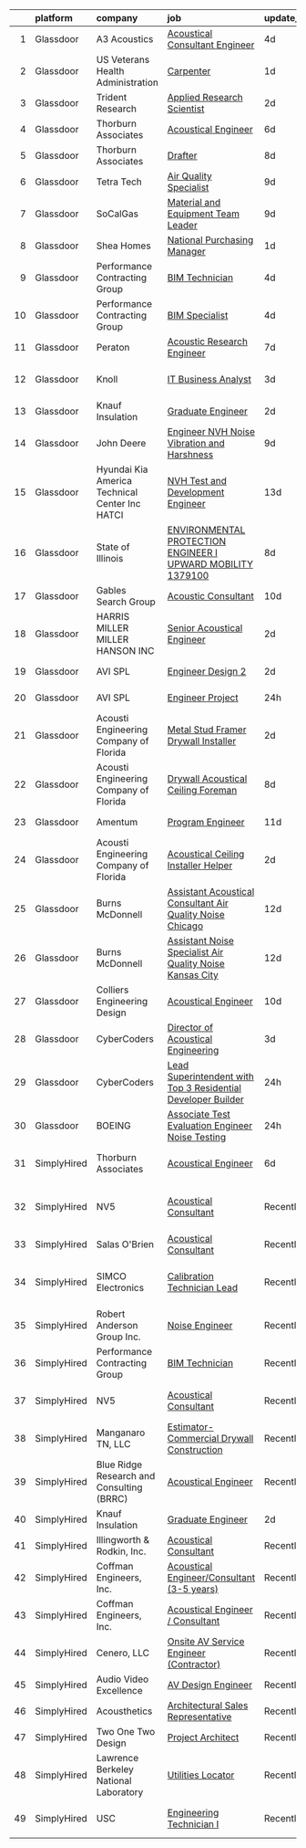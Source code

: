 

|    | platform    | company                                           | job                                                                                                                                                                                                                                                                                                                                                                                                                                                                                                                                                                                                                                                                                                                                                                                                                                                                                                                                                                                                                                                                                                                                                                                                                                                                                                                                                                                                                                                                                                              | update_time   | location                     |
|---:|:------------|:--------------------------------------------------|:-----------------------------------------------------------------------------------------------------------------------------------------------------------------------------------------------------------------------------------------------------------------------------------------------------------------------------------------------------------------------------------------------------------------------------------------------------------------------------------------------------------------------------------------------------------------------------------------------------------------------------------------------------------------------------------------------------------------------------------------------------------------------------------------------------------------------------------------------------------------------------------------------------------------------------------------------------------------------------------------------------------------------------------------------------------------------------------------------------------------------------------------------------------------------------------------------------------------------------------------------------------------------------------------------------------------------------------------------------------------------------------------------------------------------------------------------------------------------------------------------------------------|:--------------|:-----------------------------|
|  1 | Glassdoor   | A3 Acoustics                                      | [Acoustical Consultant   Engineer](https://www.glassdoor.com/partner/jobListing.htm?pos=111&ao=1136043&s=58&guid=000001810e9ed6a3aee1c956081e0154&src=GD_JOB_AD&t=SR&vt=w&cs=1_b841bed9&cb=1653807699974&jobListingId=1007891214520&jrtk=3-0-1g479tlm6r160801-1g479tlmoq0ta800-c242f298f175f66d-)                                                                                                                                                                                                                                                                                                                                                                                                                                                                                                                                                                                                                                                                                                                                                                                                                                                                                                                                                                                                                                                                                                                                                                                                                | 4d            | Seattle, WA                  |
|  2 | Glassdoor   | US Veterans Health Administration                 | [Carpenter](https://www.glassdoor.com/partner/jobListing.htm?pos=122&ao=1136043&s=58&guid=000001810e9ed6a3aee1c956081e0154&src=GD_JOB_AD&t=SR&vt=w&cs=1_050b4ee6&cb=1653807699974&jobListingId=1007899603337&jrtk=3-0-1g479tlm6r160801-1g479tlmoq0ta800-25f54ead197506e3-)                                                                                                                                                                                                                                                                                                                                                                                                                                                                                                                                                                                                                                                                                                                                                                                                                                                                                                                                                                                                                                                                                                                                                                                                                                       | 1d            | Seattle, WA                  |
|  3 | Glassdoor   | Trident Research                                  | [Applied Research Scientist](https://www.glassdoor.com/partner/jobListing.htm?pos=102&ao=1110586&s=58&guid=000001810e9ed6a3aee1c956081e0154&src=GD_JOB_AD&t=SR&vt=w&ea=1&cs=1_72143de6&cb=1653807699972&jobListingId=1007896127896&cpc=B101C867B3EF2D75&jrtk=3-0-1g479tlm6r160801-1g479tlmoq0ta800-b3b352e02bcc5554--6NYlbfkN0AFmDVK0OV5e6K1fiL6kgM8WbH70Gi4KG6XpGifDutAjCxLBL3d-SrkbaCZp0e7asW-ik3G8eSRBg4PeLyPfcmBvXg6M0utMm1-apNRolczdEHecCsDnQRZ3KB4x94gouXEvmVqji5Vlugnl2koly26T0cQcpd09fHec9sCh0a81OaGWI7K5rdkW7sC6KZs5-PfpQoE307cJODMfqdQ2qDQomxhyMLHEZ5BxWeYgtFOpsA21ij_CTHjBHtmCeqeRhmC1xTJWhH9eermZU6IOdX8afc4j-69AYU_HEJpQDAQ6PAJLKVid6M_eLcdql5b4nPggmjA8eKQVt5sZsdGZZKyl42FvJ_4YgXcNMwigpy-E9FzOwz1E5f1LjAFwpBSCJw1fyTSbr-1M5W1OG_XiJCF24bQK-Jul5UUyxjEEpKn1Q6Y8YAyuiA1P3buCltxMbYnQQQ2cI8MC9gfxoAJfPEvJ9YPXXf8-L-bnRy6aIQhvg5TRT28O9v96f8r-unAMtA%3D)                                                                                                                                                                                                                                                                                                                                                                                                                                                                                                                                                                                                                                              | 2d            | Austin, TX                   |
|  4 | Glassdoor   | Thorburn Associates                               | [Acoustical Engineer](https://www.glassdoor.com/partner/jobListing.htm?pos=116&ao=1136043&s=58&guid=000001810e9ed6a3aee1c956081e0154&src=GD_JOB_AD&t=SR&vt=w&cs=1_b864fe62&cb=1653807699974&jobListingId=1007882520867&jrtk=3-0-1g479tlm6r160801-1g479tlmoq0ta800-1c762cffc472f04b-)                                                                                                                                                                                                                                                                                                                                                                                                                                                                                                                                                                                                                                                                                                                                                                                                                                                                                                                                                                                                                                                                                                                                                                                                                             | 6d            | Charlotte, NC                |
|  5 | Glassdoor   | Thorburn Associates                               | [Drafter](https://www.glassdoor.com/partner/jobListing.htm?pos=124&ao=1136043&s=58&guid=000001810e9ed6a3aee1c956081e0154&src=GD_JOB_AD&t=SR&vt=w&cs=1_85aa0709&cb=1653807699974&jobListingId=1007880702588&jrtk=3-0-1g479tlm6r160801-1g479tlmoq0ta800-094969ef5d15aa72-)                                                                                                                                                                                                                                                                                                                                                                                                                                                                                                                                                                                                                                                                                                                                                                                                                                                                                                                                                                                                                                                                                                                                                                                                                                         | 8d            | Morrisville, NC              |
|  6 | Glassdoor   | Tetra Tech                                        | [Air Quality Specialist](https://www.glassdoor.com/partner/jobListing.htm?pos=121&ao=1136043&s=58&guid=000001810e9ed6a3aee1c956081e0154&src=GD_JOB_AD&t=SR&vt=w&cs=1_068d53e7&cb=1653807699974&jobListingId=1007876582070&jrtk=3-0-1g479tlm6r160801-1g479tlmoq0ta800-a0560b8bc1d86053-)                                                                                                                                                                                                                                                                                                                                                                                                                                                                                                                                                                                                                                                                                                                                                                                                                                                                                                                                                                                                                                                                                                                                                                                                                          | 9d            | Boston, MA                   |
|  7 | Glassdoor   | SoCalGas                                          | [Material and Equipment Team Leader](https://www.glassdoor.com/partner/jobListing.htm?pos=105&ao=1110586&s=58&guid=000001810e9ed6a3aee1c956081e0154&src=GD_JOB_AD&t=SR&vt=w&cs=1_77c76cd0&cb=1653807699972&jobListingId=1007877493951&cpc=2CAED5C921A5F994&jrtk=3-0-1g479tlm6r160801-1g479tlmoq0ta800-baa5d326201133dd--6NYlbfkN0AkrHGt-KH9NLJWrZDpHMbMxGLC98GtWQdb1-pOhsz1tP8PqLGUrTNneVaje-NIqL_0D_WMUc6Tmq0BNSneExwJXVO-uIoN0Fu-948k-wTdhUvNF85cpklenq5sGxDRZPI2VuVjjjbVR6BOsdcRrtq7Q6OHtt6PjKIeNaKmUbg-iE7_yBnyxMECBdkW9j208AmPlvf_0bvL3Rj3OZbpVKjxvJ2Bn3YP9zDSMnQJfIMc4tQsaeXU51GMUg1XrZxZJQ-Af68H7osPPLZb33-OYZqK-VTXpQydCEXIaLgANGUKjiFLiC1rsbyHTxlhBaHP12GUiUtmtNYupz8KKpGkEBWrm2JjTtbzx5xmzTuDrTlPQQDYFLA1mBx-TF4bx7zI4c47h-48pLdU0D_jkOR4_yRBD3zQwsSsUpaEOtqL_EDuX_md0Vr5K_4SWod6az2CsV-SxD8m-iHqBCApUorsLvuy6SJauADcKGbyXWp3MuBVpGpHSCCZS3QVujtBFQ0qWoa6mKQQsYQubpdrPf9-E9vKkQ-wFYf8JFNAuwvMDEiY_s3-lEsYx8OzYBKnvDuHKs8%3D)                                                                                                                                                                                                                                                                                                                                                                                                                                                                                                                                                                           | 9d            | Pico Rivera, CA              |
|  8 | Glassdoor   | Shea Homes                                        | [National Purchasing Manager](https://www.glassdoor.com/partner/jobListing.htm?pos=120&ao=1136043&s=58&guid=000001810e9ed6a3aee1c956081e0154&src=GD_JOB_AD&t=SR&vt=w&cs=1_ab3a2f10&cb=1653807699974&jobListingId=1007899282515&jrtk=3-0-1g479tlm6r160801-1g479tlmoq0ta800-637366d836c9f356-)                                                                                                                                                                                                                                                                                                                                                                                                                                                                                                                                                                                                                                                                                                                                                                                                                                                                                                                                                                                                                                                                                                                                                                                                                     | 1d            | Scottsdale, AZ               |
|  9 | Glassdoor   | Performance Contracting Group                     | [BIM Technician](https://www.glassdoor.com/partner/jobListing.htm?pos=130&ao=1136043&s=58&guid=000001810e9ed6a3aee1c956081e0154&src=GD_JOB_AD&t=SR&vt=w&cs=1_6e2b0a1d&cb=1653807699977&jobListingId=1007889564081&jrtk=3-0-1g479tlm6r160801-1g479tlmoq0ta800-a969f34ac86ec157-)                                                                                                                                                                                                                                                                                                                                                                                                                                                                                                                                                                                                                                                                                                                                                                                                                                                                                                                                                                                                                                                                                                                                                                                                                                  | 4d            | Holliston, MA                |
| 10 | Glassdoor   | Performance Contracting Group                     | [BIM Specialist](https://www.glassdoor.com/partner/jobListing.htm?pos=119&ao=1136043&s=58&guid=000001810e9ed6a3aee1c956081e0154&src=GD_JOB_AD&t=SR&vt=w&cs=1_0ee19cfc&cb=1653807699974&jobListingId=1007889564110&jrtk=3-0-1g479tlm6r160801-1g479tlmoq0ta800-6a06d79447d227bf-)                                                                                                                                                                                                                                                                                                                                                                                                                                                                                                                                                                                                                                                                                                                                                                                                                                                                                                                                                                                                                                                                                                                                                                                                                                  | 4d            | Ashburn, VA                  |
| 11 | Glassdoor   | Peraton                                           | [Acoustic Research Engineer](https://www.glassdoor.com/partner/jobListing.htm?pos=101&ao=1110586&s=58&guid=000001810e9ed6a3aee1c956081e0154&src=GD_JOB_AD&t=SR&vt=w&cs=1_ab60f4e0&cb=1653807699971&jobListingId=1007881751566&cpc=2F9DD8B511C89582&jrtk=3-0-1g479tlm6r160801-1g479tlmoq0ta800-93640ea085761e70--6NYlbfkN0Cx7R8OmodZU4Ze4hnUhR0Myw3_voyDLMHXumN7ynSuTrXceT3foN28OOGtcbbQ_76zhqZyhYa7pEo0kT6JqjNGp6JbtTZaTLKCZwEZBTZGKWDdcNR5l-5PjngxXsxD8sh-oB1L3-fgx6lyvxyTPj_jdTdz-0hS-KZWQFmb0luZhDDk_Ug42qWgCwhdYMhyqRhYroELqXfiCQ2kBD6qgZabEiAfwLtyTUIy3T7xMpi0lzndriNaBvJuqLE84XRvaTh2f2sFdgl455_DeZ5YDpAKCKIOMHG35G5CwL6ZfdsnVdt-eStaaz--8Z7y7ZbCwn3pwshFbsLqO1iqNFSfYoZTpQuGoabHuSbvg5v4hRzTFuWrkzzaACZgkKLG3cTovG8dF5NMH7y_czV7WvLTaVm1h1KQo3xqcQ73NhCbjmQPk38UkHa24f_-JYQYD3H-iSyt-svWY95WryKy0jT-wQbVY18gwN_N1KH8fXo2gaSBO4OgjkrFijvr-aIdDkcLO4gauOfYKJXANFX0z2pafPjo0giVp6kbFisglikbPZRxFhfZg9Ns3Npckg23dWpSoIck-sch64ST790KLiIj8id4EPvUYWYE5R2SH2fd2p4Nzw7Tn0Y-pfT74m6x_pMKdOfVcWy-j32BWJQZ2U_kIgHYqlFCLdsMR50MBERMI48Hoh0gIMiA4ct6-elLO12XUNrWE8Z57FRHY_O5Z6tjoQgZTILiORGhOMR0wIvDIbREL0z9zzBTMd07WYkZ_jyZpAztSNhVMYFcq1XtNxd_4kmaJbUGXyeTQxG8kcahonR8wwc99189CkZH3D6HmEmDdpBopnGz3ssXWpulf0DpqJNx0lsdugzECqT17waRyCFnofEcP620hn6ivGltRMzz0Evz363NIWe5I8T_LKw3ux_JNPqlIZ6vUwP2ETVgZXI20Ft86zskCiq31_f0yqmCEwhpdlmYHKr8MbBhnChuqwZwJBt1mdmN7TZuUwoIx8_maW-KrdVqu5kx_cd14alzirFZHzAE8zaJHU9IJ_Jmt1Qy78WG4qPyhSosXd0RB01ajrg7kMlXACD5LCBb9oGQVXcpwkK_vVsgiUsBOoP8u8vJV7t1T8d6rLBZA4j4EIB9xSmwY9bqoZka) | 7d            | Bethesda, MD                 |
| 12 | Glassdoor   | Knoll                                             | [IT Business Analyst](https://www.glassdoor.com/partner/jobListing.htm?pos=108&ao=1136043&s=58&guid=000001810e9ed6a3aee1c956081e0154&src=GD_JOB_AD&t=SR&vt=w&ea=1&cs=1_4ce0fec4&cb=1653807699973&jobListingId=1007893847519&jrtk=3-0-1g479tlm6r160801-1g479tlmoq0ta800-38ceeb76d1a6dacd-)                                                                                                                                                                                                                                                                                                                                                                                                                                                                                                                                                                                                                                                                                                                                                                                                                                                                                                                                                                                                                                                                                                                                                                                                                        | 3d            | East Greenville, PA          |
| 13 | Glassdoor   | Knauf Insulation                                  | [Graduate Engineer](https://www.glassdoor.com/partner/jobListing.htm?pos=125&ao=1136043&s=58&guid=000001810e9ed6a3aee1c956081e0154&src=GD_JOB_AD&t=SR&vt=w&ea=1&cs=1_f99d425f&cb=1653807699974&jobListingId=1007894878610&jrtk=3-0-1g479tlm6r160801-1g479tlmoq0ta800-7cd26429c1a75225-)                                                                                                                                                                                                                                                                                                                                                                                                                                                                                                                                                                                                                                                                                                                                                                                                                                                                                                                                                                                                                                                                                                                                                                                                                          | 2d            | Shasta Lake, CA              |
| 14 | Glassdoor   | John Deere                                        | [Engineer  NVH  Noise  Vibration  and Harshness ](https://www.glassdoor.com/partner/jobListing.htm?pos=110&ao=1136043&s=58&guid=000001810e9ed6a3aee1c956081e0154&src=GD_JOB_AD&t=SR&vt=w&cs=1_7896bbc8&cb=1653807699974&jobListingId=1007877027645&jrtk=3-0-1g479tlm6r160801-1g479tlmoq0ta800-85e86d21f7d44ad4-)                                                                                                                                                                                                                                                                                                                                                                                                                                                                                                                                                                                                                                                                                                                                                                                                                                                                                                                                                                                                                                                                                                                                                                                                 | 9d            | Dubuque, IA                  |
| 15 | Glassdoor   | Hyundai Kia America Technical Center  Inc   HATCI | [NVH Test and Development Engineer](https://www.glassdoor.com/partner/jobListing.htm?pos=123&ao=1136043&s=58&guid=000001810e9ed6a3aee1c956081e0154&src=GD_JOB_AD&t=SR&vt=w&ea=1&cs=1_253733fa&cb=1653807699974&jobListingId=1007864989390&jrtk=3-0-1g479tlm6r160801-1g479tlmoq0ta800-92c0ca2994cd4da6-)                                                                                                                                                                                                                                                                                                                                                                                                                                                                                                                                                                                                                                                                                                                                                                                                                                                                                                                                                                                                                                                                                                                                                                                                          | 13d           | Irvine, CA                   |
| 16 | Glassdoor   | State of Illinois                                 | [ENVIRONMENTAL PROTECTION ENGINEER I  UPWARD MOBILITY  1379100](https://www.glassdoor.com/partner/jobListing.htm?pos=129&ao=1136043&s=58&guid=000001810e9ed6a3aee1c956081e0154&src=GD_JOB_AD&t=SR&vt=w&cs=1_d014a0e7&cb=1653807699977&jobListingId=1007880045114&jrtk=3-0-1g479tlm6r160801-1g479tlmoq0ta800-ca7018c2b1376043-)                                                                                                                                                                                                                                                                                                                                                                                                                                                                                                                                                                                                                                                                                                                                                                                                                                                                                                                                                                                                                                                                                                                                                                                   | 8d            | Champaign, IL                |
| 17 | Glassdoor   | Gables Search Group                               | [Acoustic Consultant](https://www.glassdoor.com/partner/jobListing.htm?pos=103&ao=1110586&s=58&guid=000001810e9ed6a3aee1c956081e0154&src=GD_JOB_AD&t=SR&vt=w&ea=1&cs=1_b4e610ce&cb=1653807699973&jobListingId=1007873357524&cpc=9C2286EA3771AAF6&jrtk=3-0-1g479tlm6r160801-1g479tlmoq0ta800-df3b0d9988ef6c65--6NYlbfkN0CZ1lEuAv6jxF-3oHFcpaf0lR-C2BPOLpDOrJR7xrRNgVUCVNy30M801Mw0EqxP5GBpbCGjBiEVxl-YjmmD6Q2_Ip4bJH5ymlJgLkfCCXRCGdOrMkHdq7ND4dPqmrbj9BygdAI59mOtxhHStEpaIegQpd_cNiA9hCZ9z87hK7mV7lRy11nm74NXJjShrZFXWu8kI4uFxp3RfXhAGObhnbjU0RcM2OmCjG3kQDE7h-axKL8PjS2lvYsHYFZkmh4sRKSpPz4-4ndfqU0KVqFJ6PchOYDxv9BLpmXo4-CwPs1rmY1jjdyhUPTy0eH33Y5LsTnLoYJ7eysKX6Z_gC0-KqxE8j_lMg8xkzOeJCSImfjLue2xOEuA8D7KqPaLIvXnZ0wXi5Wk8rNXJAM5-2biJrd2vkx7Z7NqlHXbP_9AQvYtyN3tckqtZu3CcSgeKuTP29hJ-_qQslxJQ8pO7mFVArM4inZ56c0hN5R7tpoVguB2chT1BfP1RLAxoKIBxFG0-B_HRt5vXHqIlAGwqoIsjDHPwRxVNiuydTlXTR_6mDRVnj6lLf-2D_5D)                                                                                                                                                                                                                                                                                                                                                                                                                                                                                                                                                                                                   | 10d           | New York, NY                 |
| 18 | Glassdoor   | HARRIS MILLER MILLER   HANSON INC                 | [Senior Acoustical Engineer](https://www.glassdoor.com/partner/jobListing.htm?pos=117&ao=1136043&s=58&guid=000001810e9ed6a3aee1c956081e0154&src=GD_JOB_AD&t=SR&vt=w&ea=1&cs=1_302c5489&cb=1653807699974&jobListingId=1007895212463&jrtk=3-0-1g479tlm6r160801-1g479tlmoq0ta800-5bc1fef471d0d1c6-)                                                                                                                                                                                                                                                                                                                                                                                                                                                                                                                                                                                                                                                                                                                                                                                                                                                                                                                                                                                                                                                                                                                                                                                                                 | 2d            | Remote                       |
| 19 | Glassdoor   | AVI SPL                                           | [Engineer Design 2](https://www.glassdoor.com/partner/jobListing.htm?pos=127&ao=1136043&s=58&guid=000001810e9ed6a3aee1c956081e0154&src=GD_JOB_AD&t=SR&vt=w&cs=1_89252e0e&cb=1653807699977&jobListingId=1007894393753&jrtk=3-0-1g479tlm6r160801-1g479tlmoq0ta800-e0030623160c666f-)                                                                                                                                                                                                                                                                                                                                                                                                                                                                                                                                                                                                                                                                                                                                                                                                                                                                                                                                                                                                                                                                                                                                                                                                                               | 2d            | Houston, TX                  |
| 20 | Glassdoor   | AVI SPL                                           | [Engineer Project](https://www.glassdoor.com/partner/jobListing.htm?pos=118&ao=1136043&s=58&guid=000001810e9ed6a3aee1c956081e0154&src=GD_JOB_AD&t=SR&vt=w&cs=1_38971140&cb=1653807699974&jobListingId=1007899878866&jrtk=3-0-1g479tlm6r160801-1g479tlmoq0ta800-6f3ce2aeecfb76e1-)                                                                                                                                                                                                                                                                                                                                                                                                                                                                                                                                                                                                                                                                                                                                                                                                                                                                                                                                                                                                                                                                                                                                                                                                                                | 24h           | Englewood, CO                |
| 21 | Glassdoor   | Acousti Engineering Company of Florida            | [Metal Stud Framer Drywall Installer](https://www.glassdoor.com/partner/jobListing.htm?pos=128&ao=1136043&s=58&guid=000001810e9ed6a3aee1c956081e0154&src=GD_JOB_AD&t=SR&vt=w&ea=1&cs=1_94448853&cb=1653807699977&jobListingId=1007895557299&jrtk=3-0-1g479tlm6r160801-1g479tlmoq0ta800-0e0c9993d88d6aed-)                                                                                                                                                                                                                                                                                                                                                                                                                                                                                                                                                                                                                                                                                                                                                                                                                                                                                                                                                                                                                                                                                                                                                                                                        | 2d            | Charleston, SC               |
| 22 | Glassdoor   | Acousti Engineering Company of Florida            | [Drywall Acoustical Ceiling Foreman](https://www.glassdoor.com/partner/jobListing.htm?pos=112&ao=1136043&s=58&guid=000001810e9ed6a3aee1c956081e0154&src=GD_JOB_AD&t=SR&vt=w&ea=1&cs=1_7190b5b1&cb=1653807699974&jobListingId=1007879937194&jrtk=3-0-1g479tlm6r160801-1g479tlmoq0ta800-47509a7f066cb513-)                                                                                                                                                                                                                                                                                                                                                                                                                                                                                                                                                                                                                                                                                                                                                                                                                                                                                                                                                                                                                                                                                                                                                                                                         | 8d            | Cocoa, FL                    |
| 23 | Glassdoor   | Amentum                                           | [Program Engineer](https://www.glassdoor.com/partner/jobListing.htm?pos=115&ao=1136043&s=58&guid=000001810e9ed6a3aee1c956081e0154&src=GD_JOB_AD&t=SR&vt=w&cs=1_6705c085&cb=1653807699974&jobListingId=1007870576336&jrtk=3-0-1g479tlm6r160801-1g479tlmoq0ta800-7f036ec0a8c6f9b4-)                                                                                                                                                                                                                                                                                                                                                                                                                                                                                                                                                                                                                                                                                                                                                                                                                                                                                                                                                                                                                                                                                                                                                                                                                                | 11d           | West Palm Beach, FL          |
| 24 | Glassdoor   | Acousti Engineering Company of Florida            | [Acoustical Ceiling Installer Helper](https://www.glassdoor.com/partner/jobListing.htm?pos=107&ao=1136043&s=58&guid=000001810e9ed6a3aee1c956081e0154&src=GD_JOB_AD&t=SR&vt=w&ea=1&cs=1_fcea8826&cb=1653807699973&jobListingId=1007895192625&jrtk=3-0-1g479tlm6r160801-1g479tlmoq0ta800-522a96c6e08e7f7a-)                                                                                                                                                                                                                                                                                                                                                                                                                                                                                                                                                                                                                                                                                                                                                                                                                                                                                                                                                                                                                                                                                                                                                                                                        | 2d            | Miami, FL                    |
| 25 | Glassdoor   | Burns   McDonnell                                 | [Assistant Acoustical Consultant   Air Quality   Noise  Chicago ](https://www.glassdoor.com/partner/jobListing.htm?pos=113&ao=1136043&s=58&guid=000001810e9ed6a3aee1c956081e0154&src=GD_JOB_AD&t=SR&vt=w&cs=1_b16d04bc&cb=1653807699974&jobListingId=1007866820405&jrtk=3-0-1g479tlm6r160801-1g479tlmoq0ta800-2ab8d7469b5495f4-)                                                                                                                                                                                                                                                                                                                                                                                                                                                                                                                                                                                                                                                                                                                                                                                                                                                                                                                                                                                                                                                                                                                                                                                 | 12d           | Chicago, IL                  |
| 26 | Glassdoor   | Burns   McDonnell                                 | [Assistant Noise Specialist   Air Quality   Noise  Kansas City ](https://www.glassdoor.com/partner/jobListing.htm?pos=126&ao=1136043&s=58&guid=000001810e9ed6a3aee1c956081e0154&src=GD_JOB_AD&t=SR&vt=w&cs=1_de3e65ff&cb=1653807699974&jobListingId=1007867567859&jrtk=3-0-1g479tlm6r160801-1g479tlmoq0ta800-4ead6d1f02636142-)                                                                                                                                                                                                                                                                                                                                                                                                                                                                                                                                                                                                                                                                                                                                                                                                                                                                                                                                                                                                                                                                                                                                                                                  | 12d           | Kansas City, MO              |
| 27 | Glassdoor   | Colliers Engineering   Design                     | [Acoustical Engineer](https://www.glassdoor.com/partner/jobListing.htm?pos=114&ao=1136043&s=58&guid=000001810e9ed6a3aee1c956081e0154&src=GD_JOB_AD&t=SR&vt=w&cs=1_6940b440&cb=1653807699974&jobListingId=1007873334603&jrtk=3-0-1g479tlm6r160801-1g479tlmoq0ta800-a54be5aaf1486e7e-)                                                                                                                                                                                                                                                                                                                                                                                                                                                                                                                                                                                                                                                                                                                                                                                                                                                                                                                                                                                                                                                                                                                                                                                                                             | 10d           | Rochester, NY                |
| 28 | Glassdoor   | CyberCoders                                       | [Director of Acoustical Engineering](https://www.glassdoor.com/partner/jobListing.htm?pos=104&ao=1110586&s=58&guid=000001810e9ed6a3aee1c956081e0154&src=GD_JOB_AD&t=SR&vt=w&ea=1&cs=1_cd3515f6&cb=1653807699973&jobListingId=1007893278296&cpc=FB7E4A1762AE5BEC&jrtk=3-0-1g479tlm6r160801-1g479tlmoq0ta800-795ffc0c6ad9fd3a--6NYlbfkN0CpFJQzrgRR8WqXWK1qKKEqALWJw739KlKqr2H-MSI4eoBlI4EFrmor2FYZMP3muM0vXWWUvLFvKmxQ7ROE02FBuOO4aGuaumxgxDNUo83iLkED1-NA_t6F7LA93muDnc6yZ_68chevlmA_nGCITBnZlJdqOfiwNXHUC3BiJU3REdbT1Jv55CStn48TERHZ8bAQs_MYyzsUVAm1vx32Y923R55yOYIm95C0AC2-lNCBbi994Sbt716KoiKK-jv6kJOzSIJAcK8ohxb4EY1G_wtl6Gka-qRqbx3O25_Q3s9eTY3KRVroB_zAJTFWnqUn2WBQg1WbkVm1Eb0T9G55iF_AlCvK0p24EiNT-qVkq4vIItt_Tj7drvglH1IyFt_nxpDtUDybZS0HDl_UrQnbi6U17Qt_SyFkNkhMQZvx6ZrxqiXsA3S7gSWQT3c17Bk28cp7RRT6HOMc32VbTRwFZfAXLuvco90gaH4IhbGww1rRU3Mq-f0jtIJz6MCDxwo3dx9TsnRo5pkVtrGIJg-6L6ua_96VQ1T2l4mHiCy_VOFUcAkj1vDyvRc24fggt_igm1JatKitQBdZm1TfDb79yoByY_u8ZmZqNWyaLTwbaPSl5p39JJI95yQGDPozlOL38h3NmNV5ovp3HIJEFM7tlBIbhmPJR2UsfaUFbgK5kK2QRP8-GkfBaf514guSyG-wdt3W8TdCQ8juffs0nvk7oFn33jdNuAhEqpgKpDOYMcO0ROmsF9P9sv5ipzCS5kLaXmPxJ1tKGLlzt5s4bcuM-yPGPYApwLVizl2kSe26oN_ABtdC4V7Xf7p8l4f-bxpoRsxpIejIJu2Pz2wMutNSrg93R1B5FsjeDGSQlRRSX0R23rBKw0nEXQph7BWsSUEZ601_oX7DoLpWv45wL9U4II5VIzPYFpa-f7nRjimZRH6B9ZUjFswJ2WRw2tlrmLuvw6NL8rTmz07mEt9lbkYhgDi8It9HQl-zjGMR3wx4WbiSS_eVg44C5gjsf8eDSGmPU1M%3D)                                                                                                      | 3d            | Austin, TX                   |
| 29 | Glassdoor   | CyberCoders                                       | [Lead Superintendent with Top 3 Residential Developer Builder](https://www.glassdoor.com/partner/jobListing.htm?pos=106&ao=1110586&s=58&guid=000001810e9ed6a3aee1c956081e0154&src=GD_JOB_AD&t=SR&vt=w&ea=1&cs=1_87675716&cb=1653807699973&jobListingId=1007900163765&cpc=8795CF9063CD573D&jrtk=3-0-1g479tlm6r160801-1g479tlmoq0ta800-266aca946bca0da1--6NYlbfkN0CpFJQzrgRR8WqXWK1qKKEqALWJw739KlKqr2H-MSI4eoBlI4EFrmor2FYZMP3muM3mnQ-Gfmap1DMDh7tquY_nuug688NAYiual8rwTkpSWbXAkUQhujd0jPibkgwiyBeqORjsdeX9SNAcn3Hc0jeLsFbDnEBj143AXgZfF7M3ir1yHUZPh5SDgJDb_RhaLCy3zGhjMC31DqctBEwBCo78qaBam1t_Jqoy3t6np-87b7P2qRamE7O6seZyqQDFWslUbqW2h39i75lTZ3DeAvduCEdIrg3HDzbkmDHzO03wvVJUAIi0CgXCXirXyZenoM53gL9T9YbcYXfrpjEF6QYSfwOD7f0gmJ6Oy3kU2jlbZ7oJNTvEgVYs4lfI4qoeTPS_S5nFXkP3Mdbnr2vNBKj1NScybE26ra75RK5qXI6A69uVOvmlu8Lq_0eUC0NOkO1cZxAP04KNVt19zeTHREzxM7Yqjg-g4VF0Ek39gagacAZ_thFR6NS0dgpyiD3h4qgF6NR65iZzqejoF69ECbNL26J_lpDjotWH1KDdojWffeSLXErJJBC8I5s1RuXz9y5_0QOS4hMg1wKYFhJ7-mPvKwLt0pxsMEq8og36JuTiXJOFJtzXI2VHLuVuPCvHSTQd1RrVmI9X67sM0ELRYBkbgfcFkrfSNNQs6FORW6zNuXZT4rGz-VpLQdz5gAEINe7Cd7iD1AHKGHdIvfVIWEEZLJLs1JjIyrHwZh18cUGs2EqcmMongr_z0iLqpA6tCjK0h_eaoVCP5PTpNrDtM2ZBKTRf6P4WY_L7AlCr5fz5a09jZcjgGUtmzeocHgUiciNG6MvQ4kMFUlTWoJYI8KGDMD4p7GGa7vqnK4ilHRXPxiSGUX-rikwSbOb6y63jHzzJBGh-6CfkPV-pTmiTwZx6Sh92TJDmaGQo8TScRePIDJvzV81UsT_B45pSgyDd1rztgCMKyFBAl3LAvAIGD308ONP-72vmce4%3D)                                                                                                            | 24h           | Portland, OR                 |
| 30 | Glassdoor   | BOEING                                            | [Associate Test   Evaluation Engineer   Noise Testing](https://www.glassdoor.com/partner/jobListing.htm?pos=109&ao=1136043&s=58&guid=000001810e9ed6a3aee1c956081e0154&src=GD_JOB_AD&t=SR&vt=w&cs=1_5b1ef08e&cb=1653807699973&jobListingId=1007899787154&jrtk=3-0-1g479tlm6r160801-1g479tlmoq0ta800-dc7fcc1246599e1e-)                                                                                                                                                                                                                                                                                                                                                                                                                                                                                                                                                                                                                                                                                                                                                                                                                                                                                                                                                                                                                                                                                                                                                                                            | 24h           | Tukwila, WA                  |
| 31 | SimplyHired | Thorburn Associates                               | [Acoustical Engineer](https://www.simplyhired.com/job/THO59Xa554dI0A7zeuGc6A_vF580fBLUGpp4QIsrrGgY7ptb8D8MJQ?q=acoustical+engineering)                                                                                                                                                                                                                                                                                                                                                                                                                                                                                                                                                                                                                                                                                                                                                                                                                                                                                                                                                                                                                                                                                                                                                                                                                                                                                                                                                                           | 6d            | Charlotte, NC +1 location    |
| 32 | SimplyHired | NV5                                               | [Acoustical Consultant](https://www.simplyhired.com/job/onDm8qHpVWA5NRZGt9MzSScnH2zuI-w56zq4fBy_52g3QiyNN1-88A?q=acoustical+engineering)                                                                                                                                                                                                                                                                                                                                                                                                                                                                                                                                                                                                                                                                                                                                                                                                                                                                                                                                                                                                                                                                                                                                                                                                                                                                                                                                                                         | Recently      | Los Angeles, CA +1 location  |
| 33 | SimplyHired | Salas O'Brien                                     | [Acoustical Consultant](https://www.simplyhired.com/job/HJap5E64ChR156dO8YdP82UWVdhxYzFtPynPJFX9R8XUb5Oek_llMA?q=acoustical+engineering)                                                                                                                                                                                                                                                                                                                                                                                                                                                                                                                                                                                                                                                                                                                                                                                                                                                                                                                                                                                                                                                                                                                                                                                                                                                                                                                                                                         | Recently      | Remote                       |
| 34 | SimplyHired | SIMCO Electronics                                 | [Calibration Technician Lead](https://www.simplyhired.com/job/EHFvARQhelIQDUUJwhSMTlYrqFitLtFcaf35a6JO_80MLzr1wCt4rQ?q=acoustical+engineering)                                                                                                                                                                                                                                                                                                                                                                                                                                                                                                                                                                                                                                                                                                                                                                                                                                                                                                                                                                                                                                                                                                                                                                                                                                                                                                                                                                   | Recently      | Santa Clara, CA +2 locations |
| 35 | SimplyHired | Robert Anderson Group Inc.                        | [Noise Engineer](https://www.simplyhired.com/job/cDVfwJH-JU5-yM38TBygwEaBW1plWiJydPdEDcaX2TDlAzDntcbhNQ?q=acoustical+engineering)                                                                                                                                                                                                                                                                                                                                                                                                                                                                                                                                                                                                                                                                                                                                                                                                                                                                                                                                                                                                                                                                                                                                                                                                                                                                                                                                                                                | Recently      | Detroit, MI                  |
| 36 | SimplyHired | Performance Contracting Group                     | [BIM Technician](https://www.simplyhired.com/job/ijCW7PJ1tNpGo6k6GPp6GeFz_T8woQWHyIP9tIxYLBKafWf2ARz8xg?q=acoustical+engineering)                                                                                                                                                                                                                                                                                                                                                                                                                                                                                                                                                                                                                                                                                                                                                                                                                                                                                                                                                                                                                                                                                                                                                                                                                                                                                                                                                                                | Recently      | Tempe, AZ                    |
| 37 | SimplyHired | NV5                                               | [Acoustical Consultant](https://www.simplyhired.com/job/onDm8qHpVWA5NRZGt9MzSScnH2zuI-w56zq4fBy_52g3QiyNN1-88A?q=acoustical+engineering)                                                                                                                                                                                                                                                                                                                                                                                                                                                                                                                                                                                                                                                                                                                                                                                                                                                                                                                                                                                                                                                                                                                                                                                                                                                                                                                                                                         | Recently      | Los Angeles, CA              |
| 38 | SimplyHired | Manganaro TN, LLC                                 | [Estimator- Commercial Drywall Construction](https://www.simplyhired.com/job/ppB5mxgyHUPhgC-HlBt5FWFUCljJhYHy194L2sAA5vOaXMFT2CBGmQ?q=acoustical+engineering)                                                                                                                                                                                                                                                                                                                                                                                                                                                                                                                                                                                                                                                                                                                                                                                                                                                                                                                                                                                                                                                                                                                                                                                                                                                                                                                                                    | Recently      | Nashville, TN                |
| 39 | SimplyHired | Blue Ridge Research and Consulting (BRRC)         | [Acoustical Engineer](https://www.simplyhired.com/job/zAqC881xgldT23Z7oBHHXqqeB6PvPVCSuXZEDRPe5omXh6MORUWRDw?q=acoustical+engineering)                                                                                                                                                                                                                                                                                                                                                                                                                                                                                                                                                                                                                                                                                                                                                                                                                                                                                                                                                                                                                                                                                                                                                                                                                                                                                                                                                                           | Recently      | Asheville, NC                |
| 40 | SimplyHired | Knauf Insulation                                  | [Graduate Engineer](https://www.simplyhired.com/job/CvcQy5kachyOSK_nQzvhqjFsZpmJTpGc173pAA2APu0kcn24lDmFdA?q=acoustical+engineering)                                                                                                                                                                                                                                                                                                                                                                                                                                                                                                                                                                                                                                                                                                                                                                                                                                                                                                                                                                                                                                                                                                                                                                                                                                                                                                                                                                             | 2d            | Shasta Lake, CA              |
| 41 | SimplyHired | Illingworth & Rodkin, Inc.                        | [Acoustical Consultant](https://www.simplyhired.com/job/xMgnFSUoqeoDSjvDGPUEYK5N7dV5nqKL_Ki-WPSXKVp8bbMmngnVTQ?q=acoustical+engineering)                                                                                                                                                                                                                                                                                                                                                                                                                                                                                                                                                                                                                                                                                                                                                                                                                                                                                                                                                                                                                                                                                                                                                                                                                                                                                                                                                                         | Recently      | Cotati, CA                   |
| 42 | SimplyHired | Coffman Engineers, Inc.                           | [Acoustical Engineer/Consultant (3-5 years)](https://www.simplyhired.com/job/gDG3gxgg1fDU_EoRrSSZI2s7qxvHmutqHE2PnA9uKQpKecaEv2R_ow?q=acoustical+engineering)                                                                                                                                                                                                                                                                                                                                                                                                                                                                                                                                                                                                                                                                                                                                                                                                                                                                                                                                                                                                                                                                                                                                                                                                                                                                                                                                                    | Recently      | Duluth, GA                   |
| 43 | SimplyHired | Coffman Engineers, Inc.                           | [Acoustical Engineer / Consultant](https://www.simplyhired.com/job/syHwHm9bSFZo5SvbD3PHcWAo1vuk7oiUrPv2wgFb2Mjb8gxDZLK5tg?q=acoustical+engineering)                                                                                                                                                                                                                                                                                                                                                                                                                                                                                                                                                                                                                                                                                                                                                                                                                                                                                                                                                                                                                                                                                                                                                                                                                                                                                                                                                              | Recently      | Oakland, CA                  |
| 44 | SimplyHired | Cenero, LLC                                       | [Onsite AV Service Engineer (Contractor)](https://www.simplyhired.com/job/L0txaO-AVpfQvKzg26TFCH3ySWb9G2VjuQzQTZZ1uUADXwo0HACskw?q=acoustical+engineering)                                                                                                                                                                                                                                                                                                                                                                                                                                                                                                                                                                                                                                                                                                                                                                                                                                                                                                                                                                                                                                                                                                                                                                                                                                                                                                                                                       | Recently      | San Francisco, CA            |
| 45 | SimplyHired | Audio Video Excellence                            | [AV Design Engineer](https://www.simplyhired.com/job/DO8dN50-vBka59E3NXeQ0lkns9AifFe4hUXEI98yciZtYGeMeHeexg?q=acoustical+engineering)                                                                                                                                                                                                                                                                                                                                                                                                                                                                                                                                                                                                                                                                                                                                                                                                                                                                                                                                                                                                                                                                                                                                                                                                                                                                                                                                                                            | Recently      | Homewood, AL                 |
| 46 | SimplyHired | Acousthetics                                      | [Architectural Sales Representative](https://www.simplyhired.com/job/rShMSRlinX71z4cFvPGN72wLhKIaVu1BRSjeEYvMzGdLhk8IOWZbSg?q=acoustical+engineering)                                                                                                                                                                                                                                                                                                                                                                                                                                                                                                                                                                                                                                                                                                                                                                                                                                                                                                                                                                                                                                                                                                                                                                                                                                                                                                                                                            | Recently      | California                   |
| 47 | SimplyHired | Two One Two Design                                | [Project Architect](https://www.simplyhired.com/job/4thFo_rYa3eLIf0prraXtI3UvpiXm2cTnvzqhhJjY3v2wF1-aRuCXQ?q=acoustical+engineering)                                                                                                                                                                                                                                                                                                                                                                                                                                                                                                                                                                                                                                                                                                                                                                                                                                                                                                                                                                                                                                                                                                                                                                                                                                                                                                                                                                             | Recently      | New York, NY                 |
| 48 | SimplyHired | Lawrence Berkeley National Laboratory             | [Utilities Locator](https://www.simplyhired.com/job/YQJXLuekRH1TCkRfq5mCk0l5Q8uWUvAMBFfgHu3ky9fhbIbXveucjQ?q=acoustical+engineering)                                                                                                                                                                                                                                                                                                                                                                                                                                                                                                                                                                                                                                                                                                                                                                                                                                                                                                                                                                                                                                                                                                                                                                                                                                                                                                                                                                             | Recently      | San Francisco Bay Area, CA   |
| 49 | SimplyHired | USC                                               | [Engineering Technician I](https://www.simplyhired.com/job/gSTt1ggyDfo2S-sqVQWU1T9ep0H3pfBbToxz03sueH5Hi2gGs9-ZdQ?q=acoustical+engineering)                                                                                                                                                                                                                                                                                                                                                                                                                                                                                                                                                                                                                                                                                                                                                                                                                                                                                                                                                                                                                                                                                                                                                                                                                                                                                                                                                                      | Recently      | Los Angeles, CA              |